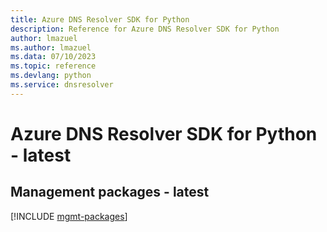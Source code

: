 ```yaml
---
title: Azure DNS Resolver SDK for Python
description: Reference for Azure DNS Resolver SDK for Python
author: lmazuel
ms.author: lmazuel
ms.data: 07/10/2023
ms.topic: reference
ms.devlang: python
ms.service: dnsresolver
---
```

# Azure DNS Resolver SDK for Python - latest

## Management packages - latest
[!INCLUDE [mgmt-packages](dns-resolver-mgmt-index.md)]